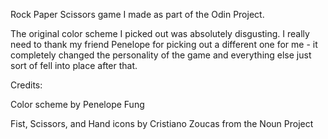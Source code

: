 Rock Paper Scissors game I made as part of the Odin Project.

The original color scheme I picked out was absolutely disgusting. I really need to thank my friend Penelope for picking out a different one for me - it completely changed the personality of the game and everything else just sort of fell into place after that.




Credits:

Color scheme by Penelope Fung

Fist, Scissors, and Hand icons by Cristiano Zoucas from the Noun Project
